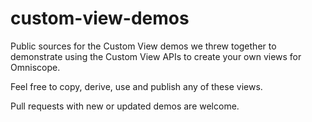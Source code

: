 # custom-view-demos

Public sources for the Custom View demos we threw together to demonstrate using the Custom View APIs to create your own views for Omniscope.

Feel free to copy, derive, use and publish any of these views.

Pull requests with new or updated demos are welcome.
